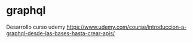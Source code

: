 # graphql
Desarrollo curso udemy https://www.udemy.com/course/introduccion-a-graphql-desde-las-bases-hasta-crear-apis/
